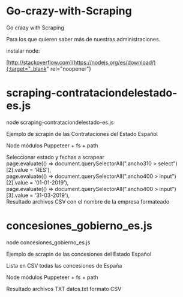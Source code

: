 # Go-crazy-with-Scraping
Go crazy with Scraping

Para los que quieren saber más de nuestras administraciones.

instalar node:

[http://stackoverflow.com](https://nodejs.org/es/download/){:target="_blank" rel="noopener"}

# scraping-contrataciondelestado-es.js

node scraping-contrataciondelestado-es.js

Ejemplo de scrapin de las Contrataciones del Estado Español

Node módulos Puppeteer + fs + path

Seleccionar estado y fechas a scrapear<br>
page.evaluate(() => document.querySelectorAll(".ancho310 > select")[2].value = 'RES'),<br>
page.evaluate(() => document.querySelectorAll(".ancho400 > input")[2].value = '01-01-2019'),<br>
page.evaluate(() => document.querySelectorAll(".ancho400 > input")[3].value = '31-03-2019'),<br>
Resultado archivos CSV con el nombre de la empresa formateado

# concesiones_gobierno_es.js 

node concesiones_gobierno_es.js

Ejemplo de scrapin de las concesiones del Estado Español

Lista en CSV todas las concesiones de España

Node módulos Puppeteer + fs + path

Resultado archivos TXT datos.txt formato CSV



